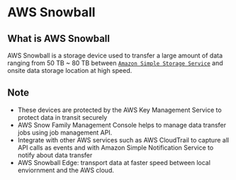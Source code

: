 # AWS Snowball
## What is AWS Snowball
AWS Snowball is a storage device used to transfer a large amount of data ranging from 50 TB ~ 80 TB between [`Amazon Simple Storage Service`](./S3.md) and onsite data storage location at high speed. 

## Note
- These devices are protected by the AWS Key Management Service to protect data in transit securely
- AWS Snow Family Management Console helps to manage data transfer jobs using job management API.
- Integrate with other AWS services such as AWS CloudTrail to capture all API calls as events and with Amazon Simple Notification Service to notify about data transfer
- AWS Snowball Edge: transport data at faster speed between local enviornment and the AWS cloud. 